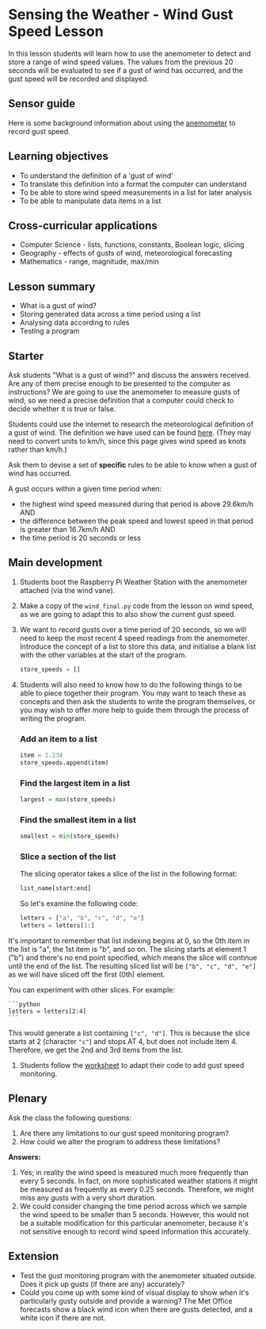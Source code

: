 #  Sensing the Weather - Wind Gust Speed Lesson

In this lesson students will learn how to use the anemometer to detect and store a range of wind speed values. The values from the previous 20 seconds will be evaluated to see if a gust of wind has occurred, and the gust speed will be recorded and displayed.

## Sensor guide

Here is some background information about using the [anemometer](about.md) to record gust speed.

## Learning objectives

- To understand the definition of a 'gust of wind'
- To translate this definition into a format the computer can understand
- To be able to store wind speed measurements in a list for later analysis
- To be able to manipulate data items in a list

## Cross-curricular applications

- Computer Science - lists, functions, constants, Boolean logic, slicing 
- Geography - effects of gusts of wind, meteorological forecasting
- Mathematics - range, magnitude, max/min


## Lesson summary

- What is a gust of wind?
- Storing generated data across a time period using a list
- Analysing data according to rules
- Testing a program

## Starter

Ask students "What is a gust of wind?" and discuss the answers received. Are any of them precise enough to be presented to the computer as instructions? We are going to use the anemometer to measure gusts of wind, so we need a precise definition that a computer could check to decide whether it is true or false. 

Students could use the internet to research the meteorological definition of a gust of wind. The definition we have used can be found [here](http://glossary.ametsoc.org/wiki/Gust). (They may need to convert units to km/h, since this page gives wind speed as knots rather than km/h.)

Ask them to devise a set of **specific** rules to be able to know when a gust of wind has occurred.

A gust occurs within a given time period when:

- the highest wind speed measured during that period is above 29.6km/h AND
- the difference between the peak speed and lowest speed in that period is greater than 16.7km/h AND
- the time period is 20 seconds or less


## Main development

1. Students boot the Raspberry Pi Weather Station with the anemometer attached (via the wind vane).
1. Make a copy of the `wind_final.py` code from the lesson on wind speed, as we are going to adapt this to also show the current gust speed.
1. We want to record gusts over a time period of 20 seconds, so we will need to keep the most recent 4 speed readings from the anemometer. Introduce the concept of a list to store this data, and initialise a blank list with the other variables at the start of the program.

	```python
	store_speeds = []
	```
	
1. Students will also need to know how to do the following things to be able to piece together their program. You may want to teach these as concepts and then ask the students to write the program themselves, or you may wish to offer more help to guide them through the process of writing the program.

	### Add an item to a list

	```python
	item = 1.234
	store_speeds.append(item)
	```
	
	### Find the largest item in a list

	```python
	largest = max(store_speeds)
	```

	### Find the smallest item in a list

	```python
	smallest = min(store_speeds)
	```

	### Slice a section of the list

	The slicing operator takes a slice of the list in the following format:

	```python
	list_name[start:end]
	```
	
	So let's examine the following code:

	```python
	letters = ["a", "b", "c", "d", "e"]
	letters = letters[1:]
	```
	
It's important to remember that list indexing begins at 0, so the 0th item in the list is "a", the 1st item is "b", and so on. The slicing starts at element 1 ("b") and there's no end point specified, which means the slice will continue until the end of the list. The resulting sliced list will be `["b", "c", "d", "e"]` as we will have sliced off the first (0th) element.

You can experiment with other slices. For example:

	```python
	letters = letters[2:4]
	```
	
This would generate a list containing `["c", "d"]`. This is because the slice starts at 2 (character `"c"`) and stops AT 4, but does not include item 4. Therefore, we get the 2nd and 3rd items from the list.

1. Students follow the [worksheet](worksheet.md) to adapt their code to add gust speed monitoring.


## Plenary

Ask the class the following questions:

1.  Are there any limitations to our gust speed monitoring program?
1.  How could we alter the program to address these limitations?

**Answers:**

1. Yes; in reality the wind speed is measured much more frequently than every 5 seconds. In fact, on more sophisticated weather stations it might be measured as frequently as every 0.25 seconds. Therefore, we might miss any gusts with a very short duration.
1. We could consider changing the time period across which we sample the wind speed to be smaller than 5 seconds. However, this would not be a suitable modification for this particular anemometer, because it's not sensitive enough to record wind speed information this accurately. 


## Extension

- Test the gust monitoring program with the anemometer situated outside. Does it pick up gusts (if there are any) accurately?
- Could you come up with some kind of visual display to show when it's particularly gusty outside and provide a warning? The Met Office forecasts show a black wind icon when there are gusts detected, and a white icon if there are not.
